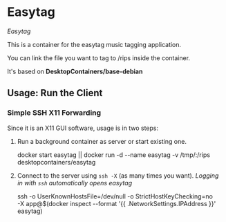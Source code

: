 # Easytag
_Easytag_

This is a container for the easytag music tagging application.

You can link the file you want to tag to /rips inside the container.

It's based on __DesktopContainers/base-debian__

## Usage: Run the Client

### Simple SSH X11 Forwarding

Since it is an X11 GUI software, usage is in two steps:
  1. Run a background container as server or start existing one.

        docker start easytag || docker run -d --name easytag -v /tmp/:/rips desktopcontainers/easytag
        
  2. Connect to the server using `ssh -X` (as many times you want). 
     _Logging in with `ssh` automatically opens easytag_

        ssh -o UserKnownHostsFile=/dev/null -o StrictHostKeyChecking=no \
        -X app@$(docker inspect --format '{{ .NetworkSettings.IPAddress }}' easytag)
